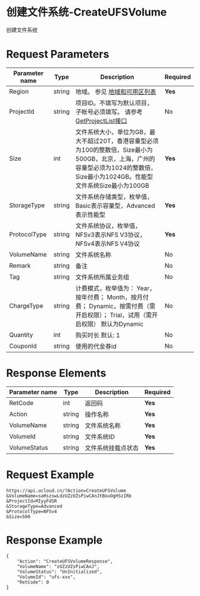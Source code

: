 # 创建文件系统-CreateUFSVolume

创建文件系统

# Request Parameters
|Parameter name|Type|Description|Required|
|---|---|---|---|
|Region|string|地域。 参见 [地域和可用区列表](api/summary/regionlist)|**Yes**|
|ProjectId|string|项目ID。不填写为默认项目，子帐号必须填写。 请参考[GetProjectList接口](api/summary/get_project_list)|No|
|Size|int|文件系统大小，单位为GB，最大不超过20T，香港容量型必须为100的整数倍，Size最小为500GB，北京，上海，广州的容量型必须为1024的整数倍，Size最小为1024GB。性能型文件系统Size最小为100GB|**Yes**|
|StorageType|string|文件系统存储类型，枚举值，Basic表示容量型，Advanced表示性能型|**Yes**|
|ProtocolType|string|文件系统协议，枚举值，NFSv3表示NFS V3协议，NFSv4表示NFS V4协议|**Yes**|
|VolumeName|string|文件系统名称|No|
|Remark|string|备注|No|
|Tag|string|文件系统所属业务组|No|
|ChargeType|string|计费模式，枚举值为： Year，按年付费； Month，按月付费； Dynamic，按需付费（需开启权限）； Trial，试用（需开启权限） 默认为Dynamic|No|
|Quantity|int|购买时长 默认: 1|No|
|CouponId|string|使用的代金券id|No|

# Response Elements
|Parameter name|Type|Description|Required|
|---|---|---|---|
|RetCode|int|返回码|**Yes**|
|Action|string|操作名称|**Yes**|
|VolumeName|string|文件系统名称|**Yes**|
|VolumeId|string|文件系统ID|**Yes**|
|VolumeStatus|string|文件系统挂载点状态|**Yes**|

# Request Example
```
https://api.ucloud.cn/?Action=CreateUFSVolume
&VolumeName=saHszswLdzUZzUZsPiwCAnJtBouOgHSzIRb
&ProjectId=MIyyFdSR
&StorageType=Advanced
&ProtocolType=NFSv4
&Size=500
```

# Response Example
```
{
    "Action": "CreateUFSVolumeResponse", 
    "VolumeName": "zUZzUZsPiwCAnJ", 
    "VolumeStatus": "UnInitialized", 
    "VolumeId": "ufs-xxx", 
    "RetCode": 0
}
```


